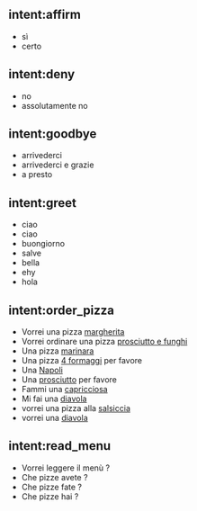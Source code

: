 ## intent:affirm
- sì
- certo

## intent:deny
- no
- assolutamente no

## intent:goodbye
- arrivederci
- arrivederci e grazie
- a presto

## intent:greet
- ciao
- ciao
- buongiorno
- salve
- bella
- ehy
- hola

## intent:order_pizza
- Vorrei una pizza [margherita](pizza_name)
- Vorrei ordinare una pizza [prosciutto e funghi](pizza_name)
- Una pizza [marinara](pizza_name)
- Una pizza [4 formaggi](pizza_name) per favore
- Una [Napoli](pizza_name)
- Una [prosciutto](pizza_name) per favore
- Fammi una [capricciosa](pizza_name)
- Mi fai una [diavola](pizza_name)
- vorrei una pizza alla [salsiccia](pizza_name)
- vorrei una [diavola](pizza_name)

## intent:read_menu
- Vorrei leggere il menù ?
- Che pizze avete ?
- Che pizze fate ?
- Che pizze hai ?
